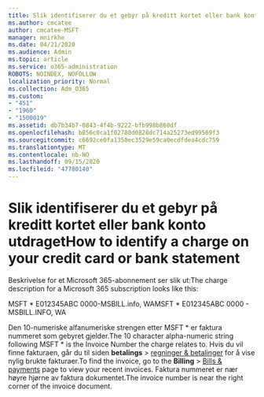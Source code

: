 ```yaml
---
title: Slik identifiserer du et gebyr på kreditt kortet eller bank konto utdraget
ms.author: cmcatee
author: cmcatee-MSFT
manager: mnirkhe
ms.date: 04/21/2020
ms.audience: Admin
ms.topic: article
ms.service: o365-administration
ROBOTS: NOINDEX, NOFOLLOW
localization_priority: Normal
ms.collection: Adm_O365
ms.custom:
- "451"
- "1960"
- "1500019"
ms.assetid: db7b34b7-0843-4f4b-9222-bfb998b860df
ms.openlocfilehash: b856c0ca1f02780d0828dc714a25273ed99569f3
ms.sourcegitcommit: c6692ce0fa1358ec3529e59ca0ecdfdea4cdc759
ms.translationtype: MT
ms.contentlocale: nb-NO
ms.lasthandoff: 09/15/2020
ms.locfileid: "47780140"
---
```

# <a name="how-to-identify-a-charge-on-your-credit-card-or-bank-statement"></a><span data-ttu-id="0ba97-102">Slik identifiserer du et gebyr på kreditt kortet eller bank konto utdraget</span><span class="sxs-lookup"><span data-stu-id="0ba97-102">How to identify a charge on your credit card or bank statement</span></span>

<span data-ttu-id="0ba97-103">Beskrivelse for et Microsoft 365-abonnement ser slik ut:</span><span class="sxs-lookup"><span data-stu-id="0ba97-103">The charge description for a Microsoft 365 subscription looks like this:</span></span>
  
<span data-ttu-id="0ba97-104">MSFT \* E012345ABC 0000-MSBILL.info, WA</span><span class="sxs-lookup"><span data-stu-id="0ba97-104">MSFT \* E012345ABC 0000 - MSBILL.INFO, WA</span></span>
  
<span data-ttu-id="0ba97-105">Den 10-numeriske alfanumeriske strengen etter MSFT \* er faktura nummeret som gebyret gjelder.</span><span class="sxs-lookup"><span data-stu-id="0ba97-105">The 10 character alpha-numeric string following MSFT \* is the Invoice Number the charge relates to.</span></span> <span data-ttu-id="0ba97-106">Hvis du vil finne fakturaen, går du til siden **betalings** \> [regninger & betalinger](https://go.microsoft.com/fwlink/p/?linkid=848039) for å vise nylig brukte fakturaer.</span><span class="sxs-lookup"><span data-stu-id="0ba97-106">To find the invoice, go to the **Billing** \> [Bills & payments](https://go.microsoft.com/fwlink/p/?linkid=848039) page to view your recent invoices.</span></span> <span data-ttu-id="0ba97-107">Faktura nummeret er nær høyre hjørne av faktura dokumentet.</span><span class="sxs-lookup"><span data-stu-id="0ba97-107">The invoice number is near the right corner of the invoice document.</span></span>